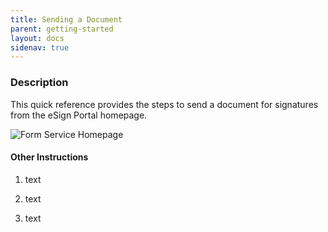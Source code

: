 ```yaml
---
title: Sending a Document
parent: getting-started
layout: docs
sidenav: true
---
```

### Description

This quick reference provides the steps to send a document for signatures from the eSign Portal homepage.

![Form Service Homepage](/images/uploads/overview_of_esign_portal_homepage_1.png "Form Service Homepage")

#### Other Instructions

1. text

2. text

3. text